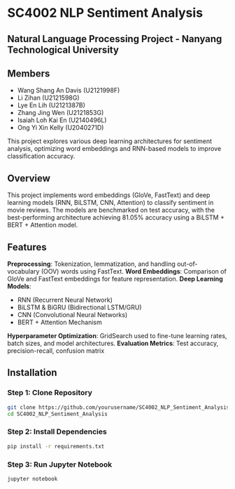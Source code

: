# SC4002 NLP Sentiment Analysis
## Natural Language Processing Project - Nanyang Technological University

## Members
- Wang Shang An Davis (U2121998F)
- Li Zihan (U2121598G)
- Lye En Lih (U2121387B)
- Zhang Jing Wen (U2121853G)
- Isaiah Loh Kai En (U2140496L)
- Ong Yi Xin Kelly (U2040271D)

This project explores various deep learning architectures for sentiment analysis, optimizing word embeddings and RNN-based models to improve classification accuracy.

## Overview
This project implements word embeddings (GloVe, FastText) and deep learning models (RNN, BiLSTM, CNN, Attention) to classify sentiment in movie reviews. The models are benchmarked on test accuracy, with the best-performing architecture achieving 81.05% accuracy using a BiLSTM + BERT + Attention model.

## Features
**Preprocessing**: Tokenization, lemmatization, and handling out-of-vocabulary (OOV) words using FastText.
**Word Embeddings**: Comparison of GloVe and FastText embeddings for feature representation.
**Deep Learning Models**:
- RNN (Recurrent Neural Network)
- BiLSTM & BiGRU (Bidirectional LSTM/GRU)
- CNN (Convolutional Neural Networks)
- BERT + Attention Mechanism
  
**Hyperparameter Optimization**: GridSearch used to fine-tune learning rates, batch sizes, and model architectures.
**Evaluation Metrics**: Test accuracy, precision-recall, confusion matrix

## Installation

### Step 1: Clone Repository

```bash
git clone https://github.com/yourusername/SC4002_NLP_Sentiment_Analysis.git
cd SC4002_NLP_Sentiment_Analysis
```

### Step 2: Install Dependencies

```bash
pip install -r requirements.txt
```

### Step 3: Run Jupyter Notebook

```bash
jupyter notebook
```
